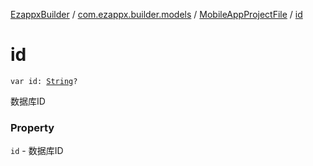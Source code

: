 [EzappxBuilder](../../index.md) / [com.ezappx.builder.models](../index.md) / [MobileAppProjectFile](index.md) / [id](./id.md)

# id

`var id: `[`String`](https://kotlinlang.org/api/latest/jvm/stdlib/kotlin/-string/index.html)`?`

数据库ID

### Property

`id` - 数据库ID